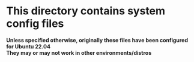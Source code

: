 # This directory contains system config files

**Unless specified otherwise, originally these files have been configured for Ubuntu 22.04**  
**They may or may not work in other environments/distros**
